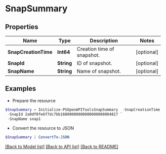 # SnapSummary
## Properties

Name | Type | Description | Notes
------------ | ------------- | ------------- | -------------
**SnapCreationTime** | **Int64** | Creation time of snapshot. | [optional] 
**SnapId** | **String** | ID of snapshot. | [optional] 
**SnapName** | **String** | Name of snapshot. | [optional] 

## Examples

- Prepare the resource
```powershell
$SnapSummary = Initialize-PSOpenAPIToolsSnapSummary  -SnapCreationTime 1598952427 `
 -SnapId 2a0df0fe6f7dc7bb16000000000000000000004817 `
 -SnapName snap1
```

- Convert the resource to JSON
```powershell
$SnapSummary | ConvertTo-JSON
```

[[Back to Model list]](../README.md#documentation-for-models) [[Back to API list]](../README.md#documentation-for-api-endpoints) [[Back to README]](../README.md)


